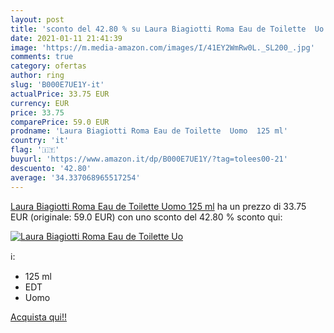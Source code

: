 ```yaml
---
layout: post
title: 'sconto del 42.80 % su Laura Biagiotti Roma Eau de Toilette  Uo  '
date: 2021-01-11 21:41:39
image: 'https://m.media-amazon.com/images/I/41EY2WmRw0L._SL200_.jpg'
comments: true
category: ofertas
author: ring
slug: 'B000E7UE1Y-it'
actualPrice: 33.75 EUR
currency: EUR
price: 33.75
comparePrice: 59.0 EUR
prodname: 'Laura Biagiotti Roma Eau de Toilette  Uomo  125 ml'
country: 'it'
flag: '🇮🇹'
buyurl: 'https://www.amazon.it/dp/B000E7UE1Y/?tag=tolees00-21'
descuento: '42.80'
average: '34.337068965517254'
---
```


[Laura Biagiotti Roma Eau de Toilette  Uomo  125 ml](https://www.amazon.it/dp/B000E7UE1Y/?tag=tolees00-21) ha un prezzo di 33.75 EUR (originale: 59.0 EUR) con uno sconto del 42.80 % sconto qui:

[![Laura Biagiotti Roma Eau de Toilette  Uo](https://m.media-amazon.com/images/I/41EY2WmRw0L._SL200_.jpg)](https://www.amazon.it/dp/B000E7UE1Y/?tag=tolees00-21)

ℹ️:

- 125 ml
- EDT
- Uomo

[Acquista qui!!](https://www.amazon.it/dp/B000E7UE1Y/?tag=tolees00-21)
